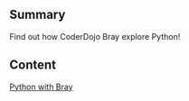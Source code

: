 ## Summary

 Find out how CoderDojo Bray explore Python\!


## Content

[Python with Bray](http://coderdojobray.com/our-projects)

